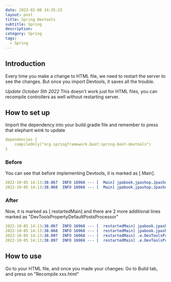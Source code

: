 ```yaml
---
date: 2022-02-08 14:35:23
layout: post
title: Spring Devtools
subtitle: Spring
description: 
category: Spring
tags:
  - Spring
---
```


## Introduction
Every time you make a change to HTML file, we need to restart
the server to see the changes. But once you import Devtools, it
saves all the trouble.

*Update October 5th 2022* This doesn't work just for HTML files,
you can recompile controllers as well without restarting server.

## How to set up
Import the dependency into your build.gradle file and remember to 
press that elephant *wink* to update
```yaml
dependencies {
    compileOnly("org.springframework.boot:spring-boot-devtools")
}
```

### Before 
You can see that before implementing Devtools, it is marked as [ Main].
```yaml
2022-10-05 14:13:38.067  INFO 16968 --- [  Main] jpabook.jpashop.JpashopApplication       : Starting JpashopApplication using Java 11.0.15 on DESKTOP-55D50QU with PID 16968 (C:\Users\Brian\Documents\Coding\jpashop\out\production\classes started by Brian in C:\Users\Brian\Documents\Coding\jpashop)
2022-10-05 14:13:38.068  INFO 16968 --- [  Main] jpabook.jpashop.JpashopApplication       : No active profile set, falling back to 1 default profile: "default"
```

### After
Now, it is marked as [   restartedMain] and there are 2 more additional
lines marked as "DevToolsPropertyDefaultPostsProcessor"
```yaml
2022-10-05 14:13:38.067  INFO 16968 --- [  restartedMain] jpabook.jpashop.JpashopApplication       : Starting JpashopApplication using Java 11.0.15 on DESKTOP-55D50QU with PID 16968 (C:\Users\Brian\Documents\Coding\jpashop\out\production\classes started by Brian in C:\Users\Brian\Documents\Coding\jpashop)
2022-10-05 14:13:38.068  INFO 16968 --- [  restartedMain] jpabook.jpashop.JpashopApplication       : No active profile set, falling back to 1 default profile: "default"
2022-10-05 14:13:38.097  INFO 16968 --- [  restartedMain] .e.DevToolsPropertyDefaultsPostProcessor : Devtools property defaults active! Set 'spring.devtools.add-properties' to 'false' to disable
2022-10-05 14:13:38.097  INFO 16968 --- [  restartedMain] .e.DevToolsPropertyDefaultsPostProcessor : For additional web related logging consider setting the 'logging.level.web' property to 'DEBUG'
```

## How to use
Go to your HTML file, and once you made your changes:
Go to Build tab, and press on "Recompile xxx.html"





